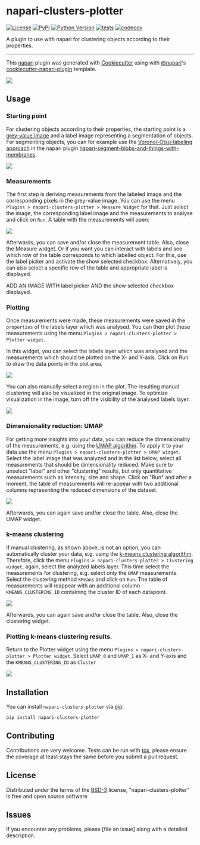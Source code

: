 # napari-clusters-plotter

[![License](https://img.shields.io/pypi/l/napari-clusters-plotter.svg?color=green)](https://github.com/lazigu/napari-clusters-plotter/raw/master/LICENSE)
[![PyPI](https://img.shields.io/pypi/v/napari-clusters-plotter.svg?color=green)](https://pypi.org/project/napari-clusters-plotter)
[![Python Version](https://img.shields.io/pypi/pyversions/napari-clusters-plotter.svg?color=green)](https://python.org)
[![tests](https://github.com/lazigu/napari-clusters-plotter/workflows/tests/badge.svg)](https://github.com/lazigu/napari-clusters-plotter/actions)
[![codecov](https://codecov.io/gh/lazigu/napari-clusters-plotter/branch/master/graph/badge.svg)](https://codecov.io/gh/lazigu/napari-clusters-plotter)

A plugin to use with napari for clustering objects according to their properties.

----------------------------------

This [napari] plugin was generated with [Cookiecutter] using with [@napari]'s [cookiecutter-napari-plugin] template.

![](images/screencast.gif)

## Usage

### Starting point
For clustering objects according to their properties, the starting point is a [grey-value image](example_data/blobs.tif) and a label image
representing a segmentation of objects. For segmenting objects, you can for example use the 
[Voronoi-Otsu-labeling approach](https://github.com/haesleinhuepf/napari-segment-blobs-and-things-with-membranes#voronoi-otsu-labeling)
in the napari plugin [napari-segment-blobs-and-things-with-membranes](https://www.napari-hub.org/plugins/napari-segment-blobs-and-things-with-membranes).

![](images/starting_point.png)

### Measurements
The first step is deriving measurements from the labeled image and the corresponding pixels in the grey-value image.
You can use the menu `Plugins > napari-clusters-plotter > Measure Widget` for that. 
Just select the image, the corresponding label image and the measurements to analyse and click on `Run`.
A table with the measurements will open:

![](images/measure.png)

Afterwards, you can save and/or close the measurement table. Also, close the Measure widget. Or if you want you can
interact with labels and see which row of the table corresponds to which labelled object. For this, use the label picker
and activate the show selected checkbox. Alternatively, you can also select a specific row of the table and appropriate
label is displayed.

ADD AN IMAGE WITH label picker AND the show selected checkbox displayed.


### Plotting

Once measurements were made, these measurements were saved in the `properties` of the labels layer which was analysed.
You can then plot these measurements using the menu `Plugins > napari-clusters-plotter > Plotter widget`.

In this widget, you can select the labels layer which was analysed and the measurements which should be plotted
on the X- and Y-axis. Click on Run to draw the data points in the plot area.

![](images/plot_plain.png)

You can also manually select a region in the plot. The resulting manual clustering will also be visualized in the 
original image. To optimize visualization in the image, turn off the visibility of the analysed labels layer.

![](images/plot_interactive.png)

### Dimensionality reduction: UMAP

For getting more insights into your data, you can reduce the dimensionality of the measurements, e.g.
using the [UMAP algorithm](https://umap-learn.readthedocs.io/en/latest/).
To apply it to your data use the menu `Plugins > napari-clusters-plotter > UMAP widget`.
Select the label image that was analyzed and in the list below, select all measurements that should be
dimensionality reduced. Make sure to unselect "label" and other "clustering" results, but
only quantitative measurements such as intensity, size and shape. Click on "Run" and after a moment,
the table of measurements will re-appear with two additional columns representing the reduced dimensions of the
dataset.

![](images/umap.png)

Afterwards, you can again save and/or close the table. Also, close the UMAP widget.

### k-means clustering
If manual clustering, as shown above, is not an option, you can automatically cluster your data, e.g. using the
[k-means clustering algorithm](). 
Therefore, click the menu `Plugins > napari-clusters-plotter > Clustering widget`,
again, select the analyzed labels layer.
This time select the measurements for clustering, e.g. select _only_ the `UMAP` measurements.
Select the clustering method `KMeans` and click on `Run`. 
The table of measurements will reappear with an additional column `KMEANS_CLUSTERING_ID` containing the cluster ID of 
each datapoint.

![](images/kmeans_clustering.png)

Afterwards, you can again save and/or close the table. Also, close the clustering widget.

### Plotting k-means clustering results.
Return to the Plotter widget using the menu `Plugins > napari-clusters-plotter > Plotter widget`.
Select `UMAP_0` and `UMAP_1` as X- and Y-axis and the `KMEANS_CLUSTERING_ID` as `Cluster`

![](images/plot_umap.png)

## Installation

You can install `napari-clusters-plotter` via [pip]:

    pip install napari-clusters-plotter

## Contributing

Contributions are very welcome. Tests can be run with [tox], please ensure
the coverage at least stays the same before you submit a pull request.

## License

Distributed under the terms of the [BSD-3] license,
"napari-clusters-plotter" is free and open source software

## Issues

If you encounter any problems, please [file an issue] along with a detailed description.

[napari]: https://github.com/napari/napari
[Cookiecutter]: https://github.com/audreyr/cookiecutter
[@napari]: https://github.com/napari
[MIT]: http://opensource.org/licenses/MIT
[BSD-3]: http://opensource.org/licenses/BSD-3-Clause
[GNU GPL v3.0]: http://www.gnu.org/licenses/gpl-3.0.txt
[GNU LGPL v3.0]: http://www.gnu.org/licenses/lgpl-3.0.txt
[Apache Software License 2.0]: http://www.apache.org/licenses/LICENSE-2.0
[Mozilla Public License 2.0]: https://www.mozilla.org/media/MPL/2.0/index.txt
[cookiecutter-napari-plugin]: https://github.com/napari/cookiecutter-napari-plugin

[napari]: https://github.com/napari/napari
[tox]: https://tox.readthedocs.io/en/latest/
[pip]: https://pypi.org/project/pip/
[PyPI]: https://pypi.org/
